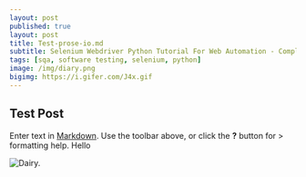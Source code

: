 ```yaml
---
layout: post
published: true
layout: post
title: Test-prose-io.md
subtitle: Selenium Webdriver Python Tutorial For Web Automation - Complete Journey
tags: [sqa, software testing, selenium, python]
image: /img/diary.png
bigimg: https://i.gifer.com/J4x.gif
---
```

## Test Post

Enter text in [Markdown](http://daringfireball.net/projects/markdown/). Use the toolbar above, or click the **?** button for > formatting help.
Hello
 
<img src="https://i.gifer.com/J4x.gif" alt="Dairy." align="center"/>
